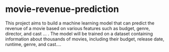 # movie-revenue-prediction
This project aims to build a machine learning model that can predict the revenue of a movie based on various features such as budget, genre, director, and cast ... . The model will be trained on a dataset containing information about thousands of movies, including their budget, release date, runtime, genre, and cast....

